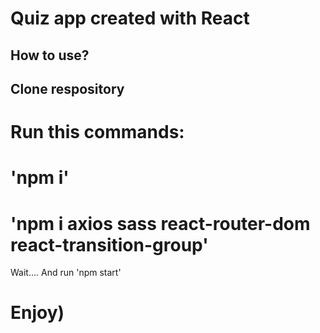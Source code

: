 # Quiz app created with React

## How to use?

## Clone respository

# Run this commands:
#  'npm i'
#  'npm i axios sass react-router-dom react-transition-group'
Wait....
And run 'npm start'

# Enjoy)
